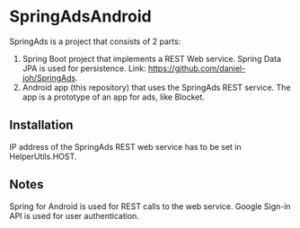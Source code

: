 # SpringAdsAndroid
SpringAds is a project that consists of 2 parts:
1. Spring Boot project that implements a REST Web service. Spring Data JPA is used for persistence. Link: https://github.com/daniel-joh/SpringAds.
2. Android app (this repository) that uses the SpringAds REST service. The app is a prototype of an app for ads, like Blocket.

## Installation
IP address of the SpringAds REST web service has to be set in HelperUtils.HOST.

## Notes
Spring for Android is used for REST calls to the web service.
Google Sign-in API is used for user authentication.
